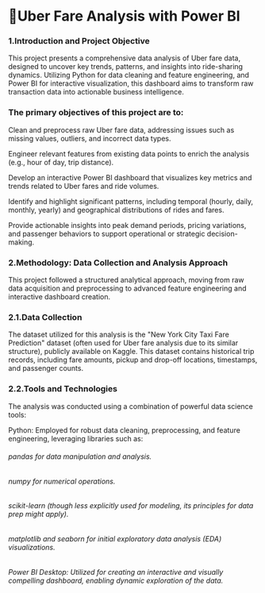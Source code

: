 # 🚗Uber Fare Analysis with Power BI


 ### 1.Introduction and Project Objective

This project presents a comprehensive data analysis of Uber fare data, designed to uncover key trends, patterns, and insights into ride-sharing dynamics. Utilizing Python for data cleaning and feature engineering, and Power BI for interactive visualization, this dashboard aims to transform raw transaction data into actionable business intelligence.

 ### The primary objectives of this project are to:
 
  Clean and preprocess raw Uber fare data, addressing issues such as missing values, outliers, and incorrect data types.

  Engineer relevant features from existing data points to enrich the analysis (e.g., hour of day, trip distance).

  Develop an interactive Power BI dashboard that visualizes key metrics and trends related to Uber fares and ride volumes.

  Identify and highlight significant patterns, including temporal (hourly, daily, monthly, yearly) and geographical distributions of rides and fares.

  Provide actionable insights into peak demand periods, pricing variations, and passenger behaviors to support operational or strategic decision-making.

 ### 2.Methodology: Data Collection and Analysis Approach

 This project followed a structured analytical approach, moving from raw data acquisition and preprocessing to advanced feature engineering and interactive dashboard   creation.
 ### 2.1.Data Collection
 
 The dataset utilized for this analysis is the "New York City Taxi Fare Prediction" dataset (often used for Uber fare analysis due to its similar structure), publicly available on Kaggle. This dataset contains historical trip records, including fare amounts, pickup and drop-off locations, timestamps, and passenger counts.

### 2.2.Tools and Technologies
 The analysis was conducted using a combination of powerful data science tools:

Python: Employed for robust data cleaning, preprocessing, and feature engineering, leveraging libraries such as:

  ###### pandas for data manipulation and analysis.

  ###### numpy for numerical operations.

  ######  scikit-learn (though less explicitly used for modeling, its principles for data prep might apply).

  ######  matplotlib and seaborn for initial exploratory data analysis (EDA) visualizations.

  ######  Power BI Desktop: Utilized for creating an interactive and visually compelling dashboard, enabling dynamic exploration of the data.
 
